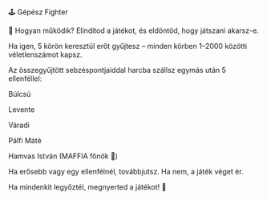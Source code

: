🕹️ Gépész Fighter

🚀 Hogyan működik?
Elindítod a játékot, és eldöntöd, hogy játszani akarsz-e.

Ha igen, 5 körön keresztül erőt gyűjtesz – minden körben 1–2000 közötti véletlenszámot kapsz.

Az összegyűjtött sebzéspontjaiddal harcba szállsz egymás után 5 ellenféllel:

Búlcsú

Levente

Váradi

Pálfi Máté

Hamvas István (MAFFIA főnök 💼)

Ha erősebb vagy egy ellenfélnél, továbbjutsz. Ha nem, a játék véget ér.

Ha mindenkit legyőztél, megnyerted a játékot! 🎉
